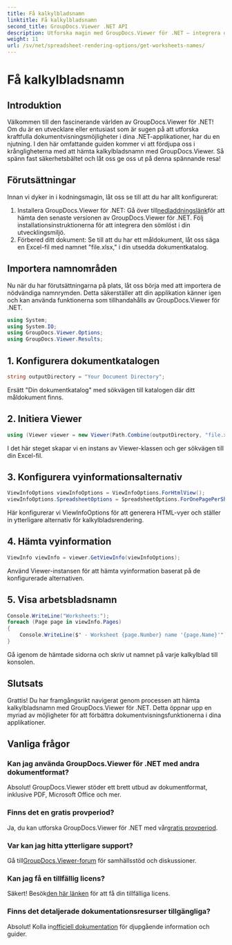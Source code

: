 ```yaml
---
title: Få kalkylbladsnamn
linktitle: Få kalkylbladsnamn
second_title: GroupDocs.Viewer .NET API
description: Utforska magin med GroupDocs.Viewer för .NET – integrera dokumentvisning sömlöst i dina applikationer. Prova den kostnadsfria provperioden nu!
weight: 11
url: /sv/net/spreadsheet-rendering-options/get-worksheets-names/
---
```


# Få kalkylbladsnamn

## Introduktion
Välkommen till den fascinerande världen av GroupDocs.Viewer för .NET! Om du är en utvecklare eller entusiast som är sugen på att utforska kraftfulla dokumentvisningsmöjligheter i dina .NET-applikationer, har du en njutning. I den här omfattande guiden kommer vi att fördjupa oss i krångligheterna med att hämta kalkylbladsnamn med GroupDocs.Viewer. Så spänn fast säkerhetsbältet och låt oss ge oss ut på denna spännande resa!
## Förutsättningar
Innan vi dyker in i kodningsmagin, låt oss se till att du har allt konfigurerat:
1.  Installera GroupDocs.Viewer för .NET: Gå över till[nedladdningslänk](https://releases.groupdocs.com/viewer/net/)för att hämta den senaste versionen av GroupDocs.Viewer för .NET. Följ installationsinstruktionerna för att integrera den sömlöst i din utvecklingsmiljö.
2. Förbered ditt dokument: Se till att du har ett måldokument, låt oss säga en Excel-fil med namnet "file.xlsx," i din utsedda dokumentkatalog.
## Importera namnområden
Nu när du har förutsättningarna på plats, låt oss börja med att importera de nödvändiga namnrymden. Detta säkerställer att din applikation känner igen och kan använda funktionerna som tillhandahålls av GroupDocs.Viewer för .NET.
```csharp
using System;
using System.IO;
using GroupDocs.Viewer.Options;
using GroupDocs.Viewer.Results;
```
## 1. Konfigurera dokumentkatalogen
```csharp
string outputDirectory = "Your Document Directory";
```
Ersätt "Din dokumentkatalog" med sökvägen till katalogen där ditt måldokument finns.
## 2. Initiera Viewer
```csharp
using (Viewer viewer = new Viewer(Path.Combine(outputDirectory, "file.xlsx")))
```
I det här steget skapar vi en instans av Viewer-klassen och ger sökvägen till din Excel-fil.
## 3. Konfigurera vyinformationsalternativ
```csharp
ViewInfoOptions viewInfoOptions = ViewInfoOptions.ForHtmlView();
viewInfoOptions.SpreadsheetOptions = SpreadsheetOptions.ForOnePagePerSheet();
```
Här konfigurerar vi ViewInfoOptions för att generera HTML-vyer och ställer in ytterligare alternativ för kalkylbladsrendering.
## 4. Hämta vyinformation
```csharp
ViewInfo viewInfo = viewer.GetViewInfo(viewInfoOptions);
```
Använd Viewer-instansen för att hämta vyinformation baserat på de konfigurerade alternativen.
## 5. Visa arbetsbladsnamn
```csharp
Console.WriteLine("Worksheets:");
foreach (Page page in viewInfo.Pages)
{
    Console.WriteLine($" - Worksheet {page.Number} name '{page.Name}'");
}
```
Gå igenom de hämtade sidorna och skriv ut namnet på varje kalkylblad till konsolen.
## Slutsats
Grattis! Du har framgångsrikt navigerat genom processen att hämta kalkylbladsnamn med GroupDocs.Viewer för .NET. Detta öppnar upp en myriad av möjligheter för att förbättra dokumentvisningsfunktionerna i dina applikationer.
## Vanliga frågor
### Kan jag använda GroupDocs.Viewer för .NET med andra dokumentformat?
Absolut! GroupDocs.Viewer stöder ett brett utbud av dokumentformat, inklusive PDF, Microsoft Office och mer.
### Finns det en gratis provperiod?
 Ja, du kan utforska GroupDocs.Viewer för .NET med vår[gratis provperiod](https://releases.groupdocs.com/).
### Var kan jag hitta ytterligare support?
 Gå till[GroupDocs.Viewer-forum](https://forum.groupdocs.com/c/viewer/9) för samhällsstöd och diskussioner.
### Kan jag få en tillfällig licens?
 Säkert! Besök[den här länken](https://purchase.groupdocs.com/temporary-license/) för att få din tillfälliga licens.
### Finns det detaljerade dokumentationsresurser tillgängliga?
 Absolut! Kolla in[officiell dokumentation](https://tutorials.groupdocs.com/viewer/net/) för djupgående information och guider.